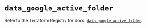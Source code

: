 # `data_google_active_folder`

Refer to the Terraform Registry for docs: [`data_google_active_folder`](https://registry.terraform.io/providers/hashicorp/google/6.35.0/docs/data-sources/active_folder).
